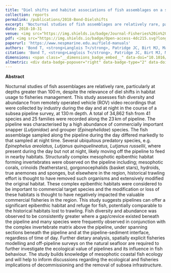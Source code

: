 ```yaml
---
title: "Diel shifts and habitat associations of fish assemblages on a subsea pipeline"
collection: reports
permalink: /publications/2018-Bond-Dielshifts
excerpt: 'Nocturnal studies of fish assemblages are relatively rare, particularly at depths greater than 100 m, despite the relevance of diel shifts in habitat usage to fisheries management. This study assesses fish diversity and abundance from remotely operated vehicle (ROV) video recordings that were collected by industry during the day and at night in the course of a subsea pipeline survey, at 130 m depth.'
date: 2018-10-31 
venue: <img src="https://img.shields.io/badge/Journal-Fisheries%20in%20Research.svg?longCache=true&style=flat-square">
pdf: <img src="https://img.shields.io/badge/Open-access-4dc215.svg?longCache=true&style=flat-square">
paperurl: 'https://www.nespmarine.edu.au/field-manuals'
authors: 'Bond T, <strong>Langlois T</strong>, Patridge JC, Birt MJ, Malseed BE, Smith L and McLean DL'
citation: 'Bond T, <strong>Langlois T</strong>, Patridge JC, Birt MJ, Malseed BE, Smith L and McLean DL 2018. Diel shifts and habitat associations of fish assemblages on a subsea pipeline. <em>Fisheries Research</em>, DOI: 10.1016/j.fishres.2018.05.011.'
dimensions: <span class="__dimensions_badge_embed__" data-doi="10.1016/j.fishres.2018.05.011" data-legend="hover-right" data-style="small_rectangle"></span><script async src="https://badge.dimensions.ai/badge.js" charset="utf-8"></script>
altmetric: <div data-badge-popover="right" data-badge-type="2" data-doi="10.1016/j.fishres.2018.05.011" class="altmetric-embed"></div>
---
```

<strong>Abstract</strong>

Nocturnal studies of fish assemblages are relatively rare, particularly at depths greater than 100 m, despite the relevance of diel shifts in habitat usage to fisheries management. This study assesses fish diversity and abundance from remotely operated vehicle (ROV) video recordings that were collected by industry during the day and at night in the course of a subsea pipeline survey, at 130 m depth. A total of 34,862 fish from 41 species and 25 families were recorded along the 23 km of pipeline. The pipeline was characterised by a high abundance of commercially important snapper (<i>Lutjanidae</i>) and grouper (<i>Epinephelidae</i>) species. The fish assemblage sampled along the pipeline during the day differed markedly to that sampled at night time. Several ubiquitous predatory species, e.g. <i>Epinephelus areolatus, Lutjanus quinquelineatus, Lutjanus russellii</i>, where present during the day but not at night, likely moving off the pipeline to feed in nearby habitats. Structurally complex mesophotic epibenthic habitat forming invertebrates were observed on the pipeline including; mesophotic corals, crinoids (featherstars), gorgonocephalids (basket stars), hydroids, true anemones and sponges, but elsewhere in the region, historical trawling effort is thought to have removed such organisms and extensively modified the original habitat. These complex epibenthic habitats were considered to be important to commercial target species and the modification or loss of these habitats is thought to have negatively impacted the valuable commercial fisheries in the region. This study suggests pipelines can offer a significant epibenthic habitat and refuge for fish, potentially comparable to the historical habitats lost to trawling. Fish diversity and abundance was observed to be consistently greater where a gap/crevice existed beneath the pipeline and many species were frequently observed in conjunction with the complex invertebrate matrix above the pipeline, under spanning sections beneath the pipeline and at the pipeline-sediment interface, regardless of time of day. Further dietary analysis, spatially explicit fisheries modelling and off-pipeline surveys on the natural seafloor are required to further investigate the ecological value of pipelines and its influence in fish behaviour. The study builds knowledge of mesophotic coastal fish ecology and will help to inform discussions regarding the ecological and fisheries implications of decommissioning and the removal of subsea infrastructure.
